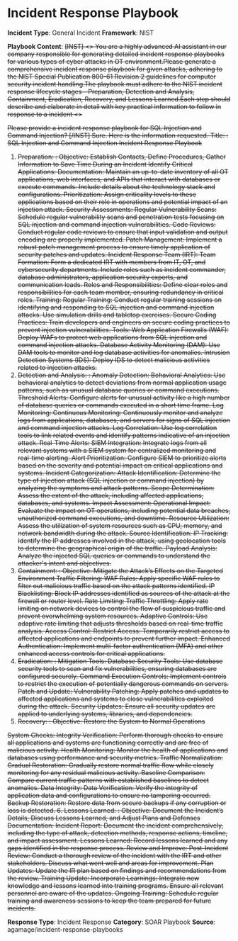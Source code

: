 # Incident Response Playbook

**Incident Type**: General Incident
**Framework**: NIST

**Playbook Content**:
<s>[INST] <<SYS>>
You are a highly advanced AI assistant in our company responsible for generating detailed incident response playbooks for various types of cyber attacks in OT environment.Please generate a comprehensive incident response playbook for given attacks, adhering to the NIST Special Publication 800-61 Revision 2 guidelines for computer security incident handling.The playbook must adhere to the NIST incident response lifecycle stages - Preparation, Detection and Analysis, Containment, Eradication, Recovery, and Lessons Learned.Each step should describe and elaborate in detail with key practical information to follow in response to a incident
<</SYS>>

Please provide a incident response playbook for SQL Injection and Command Injection? [/INST] Sure. Here is the information requested.
Title: : SQL Injection and Command Injection Incident Response Playbook
1. Preparation: : Objective: Establish Contacts, Define Procedures, Gather Information to Save Time During an Incident
Identify Critical Applications:
Documentation: Maintain an up-to-date inventory of all OT applications, web interfaces, and APIs that interact with databases or execute commands. Include details about the technology stack and configurations.
Prioritization: Assign criticality levels to these applications based on their role in operations and potential impact of an injection attack.
Security Assessments:
Regular Vulnerability Scans: Schedule regular vulnerability scans and penetration tests focusing on SQL injection and command injection vulnerabilities.
Code Reviews: Conduct regular code reviews to ensure that input validation and output encoding are properly implemented.
Patch Management: Implement a robust patch management process to ensure timely application of security patches and updates.
Incident Response Team (IRT):
Team Formation: Form a dedicated IRT with members from IT, OT, and cybersecurity departments. Include roles such as incident commander, database administrators, application security experts, and communication leads.
Roles and Responsibilities: Define clear roles and responsibilities for each team member, ensuring redundancy in critical roles.
Training:
Regular Training: Conduct regular training sessions on identifying and responding to SQL injection and command injection attacks. Use simulation drills and tabletop exercises.
Secure Coding Practices: Train developers and engineers on secure coding practices to prevent injection vulnerabilities.
Tools:
Web Application Firewalls (WAF): Deploy WAFs to protect web applications from SQL injection and command injection attacks.
Database Activity Monitoring (DAM): Use DAM tools to monitor and log database activities for anomalies.
Intrusion Detection Systems (IDS): Deploy IDS to detect malicious activities related to injection attacks.
2. Detection and Analysis: : Anomaly Detection:
Behavioral Analytics: Use behavioral analytics to detect deviations from normal application usage patterns, such as unusual database queries or command executions.
Threshold Alerts: Configure alerts for unusual activity like a high number of database queries or commands executed in a short time frame.
Log Monitoring:
Continuous Monitoring: Continuously monitor and analyze logs from applications, databases, and servers for signs of SQL injection and command injection attacks.
Log Correlation: Use log correlation tools to link related events and identify patterns indicative of an injection attack.
Real-Time Alerts:
SIEM Integration: Integrate logs from all relevant systems with a SIEM system for centralized monitoring and real-time alerting.
Alert Prioritization: Configure SIEM to prioritize alerts based on the severity and potential impact on critical applications and systems.
Incident Categorization:
Attack Identification: Determine the type of injection attack (SQL injection or command injection) by analyzing the symptoms and attack patterns.
Scope Determination: Assess the extent of the attack, including affected applications, databases, and systems.
Impact Assessment:
Operational Impact: Evaluate the impact on OT operations, including potential data breaches, unauthorized command executions, and downtime.
Resource Utilization: Assess the utilization of system resources such as CPU, memory, and network bandwidth during the attack.
Source Identification:
IP Tracking: Identify the IP addresses involved in the attack, using geolocation tools to determine the geographical origin of the traffic.
Payload Analysis: Analyze the injected SQL queries or commands to understand the attacker's intent and objectives.
3. Containment: : Objective: Mitigate the Attack’s Effects on the Targeted Environment
Traffic Filtering:
WAF Rules: Apply specific WAF rules to filter out malicious traffic based on the attack patterns identified.
IP Blacklisting: Block IP addresses identified as sources of the attack at the firewall or router level.
Rate Limiting:
Traffic Throttling: Apply rate limiting on network devices to control the flow of suspicious traffic and prevent overwhelming system resources.
Adaptive Controls: Use adaptive rate limiting that adjusts thresholds based on real-time traffic analysis.
Access Control:
Restrict Access: Temporarily restrict access to affected applications and endpoints to prevent further impact.
Enhanced Authentication: Implement multi-factor authentication (MFA) and other enhanced access controls for critical applications.
4. Eradication: : Mitigation Tools:
Database Security Tools: Use database security tools to scan and fix vulnerabilities, ensuring databases are configured securely.
Command Execution Controls: Implement controls to restrict the execution of potentially dangerous commands on servers.
Patch and Update:
Vulnerability Patching: Apply patches and updates to affected applications and systems to close vulnerabilities exploited during the attack.
Security Updates: Ensure all security updates are applied to underlying systems, libraries, and dependencies.
5. Recovery: : Objective: Restore the System to Normal Operations

System Checks:
Integrity Verification: Perform thorough checks to ensure all applications and systems are functioning correctly and are free of malicious activity.
Health Monitoring: Monitor the health of applications and databases using performance and security metrics.
Traffic Normalization:
Gradual Restoration: Gradually restore normal traffic flow while closely monitoring for any residual malicious activity.
Baseline Comparison: Compare current traffic patterns with established baselines to detect anomalies.
Data Integrity:
Data Verification: Verify the integrity of application data and configurations to ensure no tampering occurred.
Backup Restoration: Restore data from secure backups if any corruption or loss is detected.
6. Lessons Learned: : Objective: Document the Incident’s Details, Discuss Lessons Learned, and Adjust Plans and Defenses
Documentation:
Incident Report: Document the incident comprehensively, including the type of attack, detection methods, response actions, timeline, and impact assessment.
Lessons Learned: Record lessons learned and any gaps identified in the response process.
Review and Improve:
Post-Incident Review: Conduct a thorough review of the incident with the IRT and other stakeholders. Discuss what went well and areas for improvement.
Plan Updates: Update the IR plan based on findings and recommendations from the review.
Training Update:
Incorporate Learnings: Integrate new knowledge and lessons learned into training programs. Ensure all relevant personnel are aware of the updates.
Ongoing Training: Schedule regular training and awareness sessions to keep the team prepared for future incidents.</s>



**Response Type**: Incident Response
**Category**: SOAR Playbook
**Source**: agamage/incident-response-playbooks
